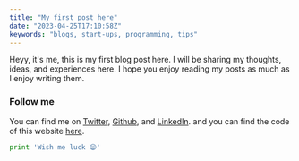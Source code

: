 ```yaml
---
title: "My first post here"
date: "2023-04-25T17:10:58Z"
keywords: "blogs, start-ups, programming, tips"
---
```


Heyy, it's me, this is my first blog post here. I will be sharing my thoughts, ideas, and experiences here. I hope you enjoy reading my posts as much as I enjoy writing them.

### Follow me

You can find me on [Twitter](https://twitter.com/bjwassim), [Github](https://github.com/wassimbj), and [LinkedIn](https://www.linkedin.com/in/wassimbenjdida). and you can find the code of this website [here](https://github.com/wassimbj/wassimbj.github.io).

```py
print 'Wish me luck 😁'
```
